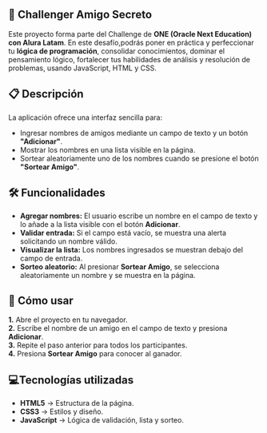 ## 🎯 Challenger Amigo Secreto
Este proyecto forma parte del Challenge de **ONE (Oracle Next Education) con Alura Latam**.
En este desafío,podrás poner en práctica y perfeccionar tu **lógica de programación**, consolidar conocimientos, dominar el pensamiento lógico, 
fortalecer tus habilidades de análisis y resolución de problemas, usando JavaScript, HTML y CSS. 



## 📋 Descripción
La aplicación ofrece una interfaz sencilla para:
- Ingresar nombres de amigos mediante un campo de texto y un botón **"Adicionar"**.
- Mostrar los nombres en una lista visible en la página.
- Sortear aleatoriamente uno de los nombres cuando se presione el botón **"Sortear Amigo"**.



## 🛠 Funcionalidades
- **Agregar nombres:** El usuario escribe un nombre en el campo de texto y lo añade a la lista visible con el botón **Adicionar**.
- **Validar entrada:** Si el campo está vacío, se muestra una alerta solicitando un nombre válido.
- **Visualizar la lista:** Los nombres ingresados se muestran debajo del campo de entrada.
- **Sorteo aleatorio:** Al presionar **Sortear Amigo**, se selecciona aleatoriamente un nombre y se muestra en la página.



## 🚀 Cómo usar
**1.** Abre el proyecto en tu navegador.  
**2.** Escribe el nombre de un amigo en el campo de texto y presiona **Adicionar**.  
**3.** Repite el paso anterior para todos los participantes.  
**4.** Presiona **Sortear Amigo** para conocer al ganador.



## 💻Tecnologías utilizadas
- **HTML5** → Estructura de la página.
- **CSS3** → Estilos y diseño.
- **JavaScript** → Lógica de validación, lista y sorteo.
